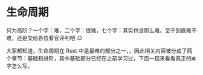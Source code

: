 # 生命周期

何为高阶？一个字：难，二个字：很难，七个字：其实也没那么难。至于到底难不难，还是交给各位看官评判吧 :D 

大家都知道，生命周期在 Rust 中是最难的部分之一，，因此相关内容被分成了两个章节：基础和进阶，其中基础部分已经在之前学习过，下面一起来看看真正的`难`字怎么写。


